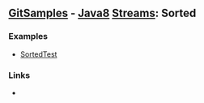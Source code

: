 ## [GitSamples](/../../tree/master) - [Java8](/../../tree/java-8) [Streams](/../../tree/java-8/test/samples/stream/stream): Sorted


### Examples
* [SortedTest](SortedTest.java)

### Links
* 